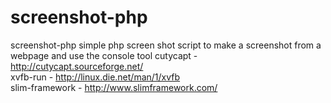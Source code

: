 screenshot-php
==============

screenshot-php
simple php screen shot script to make a screenshot from a webpage and use the console tool
cutycapt - http://cutycapt.sourceforge.net/<br/>
xvfb-run - http://linux.die.net/man/1/xvfb<br/>
slim-framework - http://www.slimframework.com/<br/>
